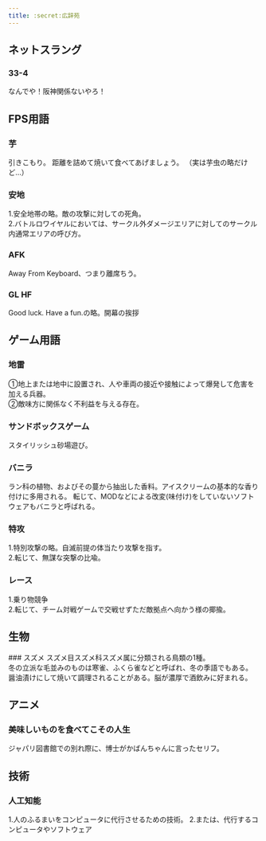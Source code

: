 ```yaml
---
title: :secret:広辞苑
---
```


<h2>ネットスラング</h2>

### 33-4
なんでや！阪神関係ないやろ！

<h2>FPS用語</h2>

### 芋
引きこもり。
距離を詰めて焼いて食べてあげましょう。
（実は芋虫の略だけど…）

### 安地
1.安全地帯の略。敵の攻撃に対しての死角。<br>
2.バトルロワイヤルにおいては、サークル外ダメージエリアに対してのサークル内通常エリアの呼び方。

### AFK
Away From Keyboard、つまり離席ちう。

### GL HF
Good luck. Have a fun.の略。開幕の挨拶

<h2>ゲーム用語</h2>

### 地雷
①地上または地中に設置され、人や車両の接近や接触によって爆発して危害を加える兵器。<br>
②敵味方に関係なく不利益を与える存在。

### サンドボックスゲーム
スタイリッシュ砂場遊び。

### バニラ
ラン科の植物、およびその蔓から抽出した香料。アイスクリームの基本的な香り付けに多用される。
転じて、MODなどによる改変(味付け)をしていないソフトウェアもバニラと呼ばれる。

### 特攻
1.特別攻撃の略。自滅前提の体当たり攻撃を指す。<br>
2.転じて、無謀な突撃の比喩。

### レース
1.乗り物競争<br>
2.転じて、チーム対戦ゲームで交戦せずただ敵拠点へ向かう様の揶揄。

<h2>生物</h2>
### スズメ
スズメ目スズメ科スズメ属に分類される鳥類の1種。<br>
冬の立派な毛並みのものは寒雀、ふくら雀などと呼ばれ、冬の季語でもある。<br>
醤油漬けにして焼いて調理されることがある。脳が濃厚で酒飲みに好まれる。

<h2>アニメ</h2>

### 美味しいものを食べてこその人生
ジャパリ図書館での別れ際に、博士がかばんちゃんに言ったセリフ。

<h2>技術</h2>

### 人工知能
1.人のふるまいをコンピュータに代行させるための技術。
2.または、代行するコンピュータやソフトウェア
